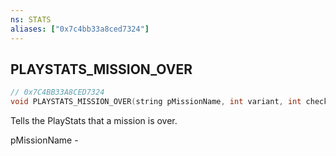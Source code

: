 ```yaml
---
ns: STATS
aliases: ["0x7c4bb33a8ced7324"]
---
```

## PLAYSTATS_MISSION_OVER

```c
// 0x7C4BB33A8CED7324
void PLAYSTATS_MISSION_OVER(string pMissionName, int variant, int checkpoint, bool failed, bool canceled, bool skipped);
```

Tells the PlayStats that a mission is over.

pMissionName -

